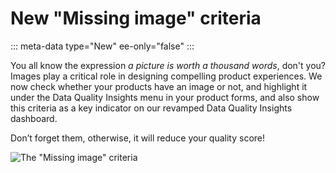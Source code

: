 # New "Missing image" criteria
::: meta-data type="New" ee-only="false"
:::

You all know the expression _a picture is worth a thousand words_, don't you? Images play a critical role in designing compelling product experiences. We now check whether your products have an image or not, and highlight it under the Data Quality Insights menu in your product forms, and also show this criteria as a key indicator on our revamped Data Quality Insights dashboard.

Don’t forget them, otherwise, it will reduce your quality score!

![The "Missing image" criteria](../img/missing-image-criteria.png)
